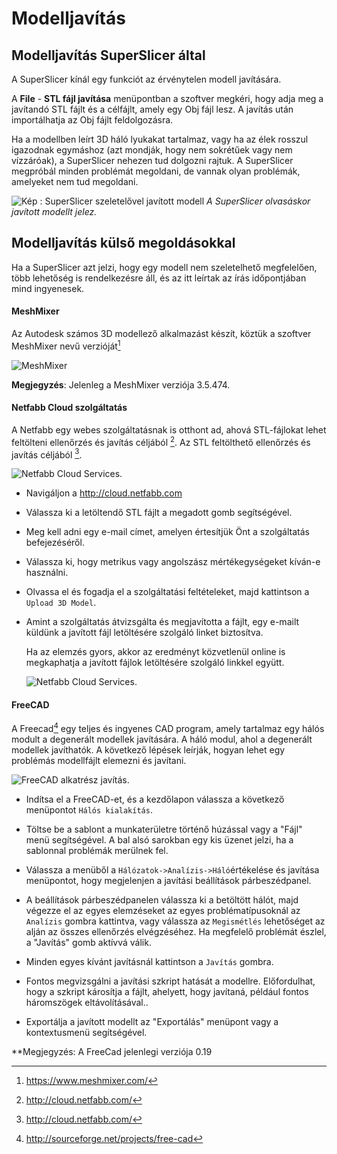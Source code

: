 # Modelljavítás

## Modelljavítás SuperSlicer által

A SuperSlicer kínál egy funkciót az érvénytelen modell javítására.

A **File** - **STL fájl javítása** menüpontban a szoftver megkéri, hogy adja meg a javítandó STL fájlt és a célfájlt, amely egy Obj fájl lesz. A javítás után importálhatja az Obj fájlt feldolgozásra.

Ha a modellben leírt 3D háló lyukakat tartalmaz, vagy ha az élek rosszul igazodnak egymáshoz (azt mondják, hogy nem sokrétűek vagy nem vízzáróak), a SuperSlicer nehezen tud dolgozni rajtuk. A SuperSlicer megpróbál minden problémát megoldani, de vannak olyan problémák, amelyeket nem tud megoldani.

![Kép : SuperSlicer szeletelővel javított modell](images/repair/001.jpg)
*A SuperSlicer olvasáskor javított modellt jelez.*

## Modelljavítás külső megoldásokkal

 Ha a SuperSlicer azt jelzi, hogy egy modell nem szeletelhető megfelelően, több lehetőség is rendelkezésre áll, és az itt leírtak az írás időpontjában mind ingyenesek.

#### MeshMixer

Az Autodesk számos 3D modellező alkalmazást készít, köztük a szoftver MeshMixer nevű verzióját[^1]

![MeshMixer](images/repair/meshmixer.png)

**Megjegyzés**: Jelenleg a MeshMixer verziója 3.5.474.

#### Netfabb Cloud szolgáltatás

 A Netfabb egy webes szolgáltatásnak is otthont ad, ahová STL-fájlokat lehet feltölteni ellenőrzés és javítás céljából [^3].
Az STL feltölthető ellenőrzés és javítás céljából [^3].

 ![Netfabb Cloud Services.](images/repair/netfabb_3drepair.png)

- Navigáljon a http://cloud.netfabb.com

- Válassza ki a letöltendő STL fájlt a megadott gomb segítségével.

- Meg kell adni egy e-mail címet, amelyen értesítjük Önt a szolgáltatás befejezéséről.

- Válassza ki, hogy metrikus vagy angolszász mértékegységeket kíván-e használni.

- Olvassa el és fogadja el a szolgáltatási feltételeket, majd kattintson a
  ` Upload 3D Model`.

- Amint a szolgáltatás átvizsgálta és megjavította a fájlt, egy e-mailt küldünk a javított fájl letöltésére szolgáló linket biztosítva.
  
  Ha az elemzés gyors, akkor az eredményt közvetlenül online is megkaphatja a javított fájlok letöltésére szolgáló linkkel együtt.
  
   ![Netfabb Cloud Services.](images/repair/netfabb_3drepair_success.png)

#### FreeCAD

A Freecad[^4] egy teljes és ingyenes CAD program, amely tartalmaz egy hálós modult a degenerált modellek javítására. A háló modul, ahol a degenerált modellek javíthatók. 
A következő lépések leírják, hogyan lehet egy problémás modellfájlt elemezni és javítani.

 ![FreeCAD alkatrész javítás.](images/repair/freecad_part_repair.png "fig: freecad")

- Indítsa el a FreeCAD-et, és a kezdőlapon válassza a következő menüpontot   `Hálós kialakítás`.

- Töltse be a sablont a munkaterületre történő húzással vagy a "Fájl" menü segítségével. A bal alsó sarokban egy kis üzenet jelzi, ha a sablonnal problémák merülnek fel.

- Válassza a menüből a `Hálózatok->Analízis->Háló`értékelése és javítása menüpontot, hogy megjelenjen a javítási beállítások párbeszédpanel.

- A beállítások párbeszédpanelen válassza ki a betöltött hálót, majd végezze el az egyes elemzéseket az egyes problématípusoknál az `Analízis` gombra kattintva, vagy válassza az `Megismétlés` lehetőséget az alján az összes ellenőrzés elvégzéséhez. Ha megfelelő problémát észlel, a "Javítás" gomb aktívvá válik.

- Minden egyes kívánt javításnál kattintson a `Javítás` gombra.

- Fontos megvizsgálni a javítási szkript hatását a modellre. Előfordulhat, hogy a szkript károsítja a fájlt, ahelyett, hogy javítaná, például fontos háromszögek eltávolításával..

- Exportálja a javított modellt az "Exportálás" menüpont vagy a kontextusmenü segítségével.

**Megjegyzés: A FreeCad jelenlegi verziója 0.19

[^1]: https://www.meshmixer.com/

[^3]: http://cloud.netfabb.com/

[^4]: <http://sourceforge.net/projects/free-cad>
